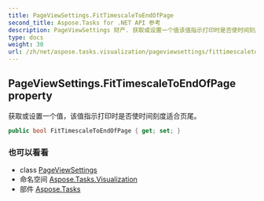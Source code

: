 ```yaml
---
title: PageViewSettings.FitTimescaleToEndOfPage
second_title: Aspose.Tasks for .NET API 参考
description: PageViewSettings 财产. 获取或设置一个值该值指示打印时是否使时间刻度适合页尾
type: docs
weight: 30
url: /zh/net/aspose.tasks.visualization/pageviewsettings/fittimescaletoendofpage/
---
```

## PageViewSettings.FitTimescaleToEndOfPage property

获取或设置一个值，该值指示打印时是否使时间刻度适合页尾。

```csharp
public bool FitTimescaleToEndOfPage { get; set; }
```

### 也可以看看

* class [PageViewSettings](../)
* 命名空间 [Aspose.Tasks.Visualization](../../pageviewsettings/)
* 部件 [Aspose.Tasks](../../../)


